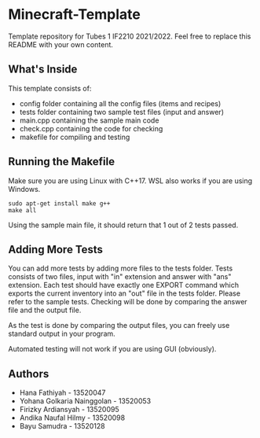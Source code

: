 # Minecraft-Template

Template repository for Tubes 1 IF2210 2021/2022. Feel free to replace this README with your own content.

## What's Inside
This template consists of:
- config folder containing all the config files (items and recipes)
- tests folder containing two sample test files (input and answer)
- main.cpp containing the sample main code
- check.cpp containing the code for checking
- makefile for compiling and testing

## Running the Makefile
Make sure you are using Linux with C++17. WSL also works if you are using Windows.
```
sudo apt-get install make g++
make all
```
Using the sample main file, it should return that 1 out of 2 tests passed.

## Adding More Tests
You can add more tests by adding more files to the tests folder. Tests consists of two files, input with "in" extension and answer with "ans" extension. Each test should have exactly one EXPORT command which exports the current inventory into an "out" file in the tests folder. Please refer to the sample tests. Checking will be done by comparing the answer file and the output file.

As the test is done by comparing the output files, you can freely use standard output in your program.

Automated testing will not work if you are using GUI (obviously).

## Authors

- Hana Fathiyah - 13520047
- Yohana Golkaria Nainggolan - 13520053
- Firizky Ardiansyah - 13520095
- Andika Naufal Hilmy - 13520098
- Bayu Samudra - 13520128